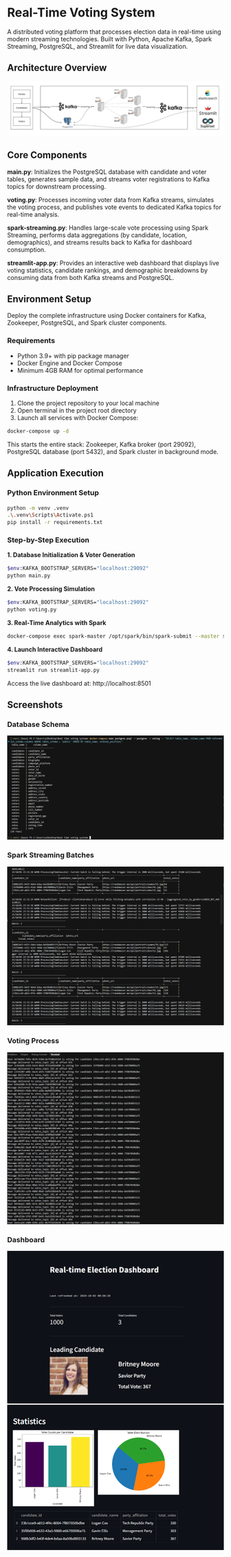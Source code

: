 # Real-Time Voting System

A distributed voting platform that processes election data in real-time using modern streaming technologies. Built with Python, Apache Kafka, Spark Streaming, PostgreSQL, and Streamlit for live data visualization.

## Architecture Overview
![System Architecture](images/system_architecture.jpg)


## Core Components

**main.py**: Initializes the PostgreSQL database with candidate and voter tables, generates sample data, and streams voter registrations to Kafka topics for downstream processing.

**voting.py**: Processes incoming voter data from Kafka streams, simulates the voting process, and publishes vote events to dedicated Kafka topics for real-time analysis.

**spark-streaming.py**: Handles large-scale vote processing using Spark Streaming, performs data aggregations (by candidate, location, demographics), and streams results back to Kafka for dashboard consumption.

**streamlit-app.py**: Provides an interactive web dashboard that displays live voting statistics, candidate rankings, and demographic breakdowns by consuming data from both Kafka streams and PostgreSQL.

## Environment Setup

Deploy the complete infrastructure using Docker containers for Kafka, Zookeeper, PostgreSQL, and Spark cluster components.

### Requirements
- Python 3.9+ with pip package manager
- Docker Engine and Docker Compose
- Minimum 4GB RAM for optimal performance

### Infrastructure Deployment
1. Clone the project repository to your local machine
2. Open terminal in the project root directory  
3. Launch all services with Docker Compose:
```bash
docker-compose up -d
```
This starts the entire stack: Zookeeper, Kafka broker (port 29092), PostgreSQL database (port 5432), and Spark cluster in background mode.

## Application Execution

### Python Environment Setup
```bash
python -m venv .venv
.\.venv\Scripts\Activate.ps1
pip install -r requirements.txt
```

### Step-by-Step Execution

**1. Database Initialization & Voter Generation**
```bash
$env:KAFKA_BOOTSTRAP_SERVERS="localhost:29092"
python main.py
```

**2. Vote Processing Simulation**  
```bash
$env:KAFKA_BOOTSTRAP_SERVERS="localhost:29092"
python voting.py
```

**3. Real-Time Analytics with Spark**
```bash
docker-compose exec spark-master /opt/spark/bin/spark-submit --master spark://spark-master:7077 --packages org.apache.spark:spark-sql-kafka-0-10_2.12:3.5.0 /app/spark-streaming.py
```

**4. Launch Interactive Dashboard**
```bash
$env:KAFKA_BOOTSTRAP_SERVERS="localhost:29092"
streamlit run streamlit-app.py
```

Access the live dashboard at: http://localhost:8501

## Screenshots

### Database Schema
![Database Tables](images/db.png)

### Spark Streaming Batches
![Spark Batches](images/batches.png)

### Voting Process
![Voting Logs](images/voting.png)

### Dashboard
![Dashboard](images/cap1.png)
![Dashboard](images/cap2.png)

